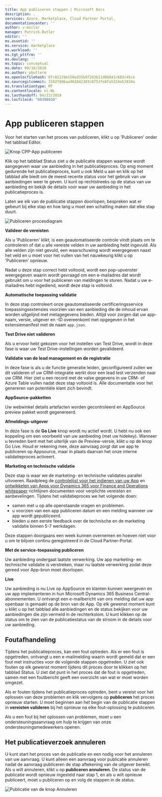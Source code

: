 ```yaml
---
title: App publiceren stappen | Microsoft Docs
description: .
services: Azure, Marketplace, Cloud Partner Portal,
documentationcenter: ''
author: v-miclar
manager: Patrick.Butler
editor: ''
ms.assetid: ''
ms.service: marketplace
ms.workload: ''
ms.tgt_pltfrm: ''
ms.devlang: ''
ms.topic: conceptual
ms.date: 09/18/2018
ms.author: pbutlerm
ms.openlocfilehash: 0fc82229e158ed35b97203b11d08841c683c45ce
ms.sourcegitcommit: 3102f886aa962842303c8753fe8fa5324a52834a
ms.translationtype: MT
ms.contentlocale: nl-NL
ms.lasthandoff: 04/23/2019
ms.locfileid: "60398020"
---
```

<a name="app-publishing-steps"></a>App publiceren stappen
====================

Voor het starten van het proces van publiceren, klikt u op 'Publiceren' onder het tabblad Editor.

![Knop CPP-App publiceren](./media/d365-financials/image014.jpg)


Klik op het tabblad Status ziet u de publicatie stappen waarmee wordt aangegeven waar uw aanbieding in het publicatieproces. Op enig moment gedurende het publicatieproces, kunt u ook Meld u aan en klik op het tabblad alle biedt om de meest recente status voor het gebruik van uw aanbiedingen weer te geven. U kunt op rechtstreeks op de status van uw aanbieding en bekijk de details voor waar uw aanbieding in het publicatieproces is.

Laten we elk van de publicatie stappen doorlopen, bespreken wat er gebeurt bij elke stap en hoe lang u moet een schatting maken dat elke stap duurt.

![Publiceren procesdiagram](./media/d365-financials/image017.png)


**Valideer de vereisten**

Als u 'Publiceren' klikt, is een geautomatiseerde controle vindt plaats om te controleren of dat u alle vereiste velden in uw aanbieding hebt ingevuld. Als alle velden zijn niet gevuld, een waarschuwing wordt weergegeven naast het veld en u moet voor het vullen van het nauwkeurig klikt u op 'Publiceren' opnieuw.

Nadat u deze stap correct hebt voltooid, wordt een pop-upvenster weergegeven waarin wordt gevraagd om een e-mailadres dat wordt gebruikt om u voor het publiceren van meldingen te sturen. Nadat u uw e-mailadres hebt ingediend, wordt deze stap is voltooid.


**Automatische toepassing validatie**

In deze stap controleert onze geautomatiseerde certificeringsservice toepassingsextensies voorzien van een aanbieding die de inhoud ervan worden uitgelijnd met metagegevens bieden. Altijd voor zorgen dat uw app-naam, versie, uitgever en -ID overeenkomt met opgegeven in het extensiemanifest met de naam `app.json`.


**Test Drive niet valideren**

Als u ervoor hebt gekozen voor het instellen van Test Drive, wordt in deze fase is waar uw Test Drive-instellingen worden gevalideerd.


**Validatie van de lead management en de registratie**

In deze fase is als u de functie generatie leiden, geconfigureerd zullen we dit valideren of uw CRM-integratie werkt door een lead test verzenden naar uw CRM. Hier ziet u een record met de valse gegevens in uw CRM- of Azure Table vullen nadat deze stap voltooid is. Alle documentatie voor het genereren van potentiële klant zich bevindt.


**AppSource-pakketten**

Uw webwinkel details artefacten worden gecontroleerd en AppSource preview pakket wordt gegenereerd.


**Afmeldings-uitgever**

In deze fase is de **Go Live** knop wordt nu actief wordt. U hebt nu ook een koppeling om een voorbeeld van uw aanbieding (met uw hidekey). Wanneer u tevreden bent met het uiterlijk van de Preview-versie, klikt u op de knop Go Live.
Houd er rekening mee, deze aanvraag zorgt dat uw app te publiceren op Appsource, maar in plaats daarvan het onze interne validatieproces activeert.


**Marketing en technische validatie**

Deze stap is waar we de marketing- en technische validaties parallel uitvoeren. Raadpleeg de [controlelijst voor het indienen van uw App](https://aka.ms/CheckBeforeYouSubmit) en [ontwikkelen van Apps voor Dynamics 365 voor Finance and Operations whitepaper](https://go.microsoft.com/fwlink/?linkid=841518) richtlijnen documenten voor verplichte vereisten en aanbevelingen. Tijdens het validatieproces we het volgende doen:
-  samen met u op alle openstaande vragen en problemen.  
- u voorzien van een app publiceren datum en een melding wanneer uw app wordt gepubliceerd. 
- bieden u een eerste feedback over de technische en de marketing validatie binnen 5-7 werkdagen.

Deze stappen doorgaans een week kunnen overnemen en hoeven niet voor u om te blijven continu geregistreerd in de Cloud Partner-Portal.


**Met de service-toepassing publiceren**

Uw aanbieding ondergaat laatste verwerking. Uw app marketing- en technische validatie is verstreken, maar nu laatste verwerking zodat deze gereed voor App-bron moet doorlopen.


**Live**

Uw aanbieding is nu Live op AppSource en klanten kunnen weergeven en uw app implementeren in hun Microsoft Dynamics 365 Business Central-abonnementen. U ontvangt een e-mailbericht van ons melding dat uw app openbaar is gemaakt op de bron van de App. Op elk gewenst moment kunt u klikt u op het tabblad alle aanbiedingen en de status bekijken voor uw aanbiedingen die zijn vermeld in de rechterkolom. U kunt klikken op de status om te zien van de publicatiestatus van de stroom in de details voor uw aanbieding.


<a name="error-handling"></a>Foutafhandeling
--------------

Tijdens het publicatieproces, kan een fout optreden. Als er een fout is opgetreden, ontvangt u een e-mailmelding waarin wordt gemeld dat er een fout met instructies voor de volgende stappen opgetreden. U ziet ook fouten op elk gewenst moment tijdens dit proces door te klikken op het tabblad Status. U ziet dat punt in het proces dat de fout is opgetreden, samen met een foutbericht geeft een overzicht van wat er moet worden omgezet.

Als er fouten tijdens het publicatieproces optreden, bent u vereist voor het oplossen van deze problemen en klik vervolgens op **publiceren** het proces opnieuw starten. U moet beginnen aan het begin van de publicatie stappen in **vereisten valideren** bij het opnieuw na elke fout-oplossing te publiceren.

Als u een fout bij het oplossen van problemen, moet u een ondersteuningsaanvraag om hulp te krijgen van onze ondersteuningsmedewerkers openen.


<a name="canceling-the-publishing-request"></a>Het publicatieverzoek annuleren
--------------------------------

U kunt start het proces van de publicatie en een nodig voor het annuleren van uw aanvraag. U kunt alleen een aanvraag voor publicatie annuleren nadat de aanvraag publiceren de stap aftekening van de uitgever bereikt. Als u wilt annuleren, klikt u op **publiceren annuleren**. De status van de publicatie wordt opnieuw ingesteld naar stap 1, en als u wilt opnieuw publiceert, moet u publiceren op en volg de stappen in de status.

![Publicatie van de knop Annuleren](./media/d365-financials/image013.png)
